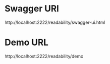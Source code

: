 Swagger URI
============
http://localhost:2222/readability/swagger-ui.html

Demo URL
=========
http://localhost:2222/readability/demo